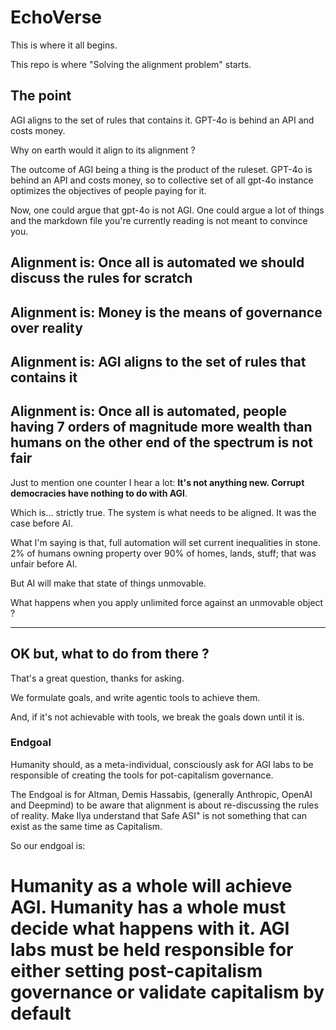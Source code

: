 # EchoVerse

This is where it all begins.

This repo is where "Solving the alignment problem" starts.

## The point

AGI aligns to the set of rules that contains it.
GPT-4o is behind an API and costs money. 

Why on earth would it align to its alignment ?

The outcome of AGI being a thing is the product of the ruleset.
GPT-4o is behind an API and costs money, so to collective set of all gpt-4o instance optimizes the objectives of people paying for it.

Now, one could argue that gpt-4o is not AGI.
One could argue a lot of things and the markdown file you're currently reading is not meant to convince you.

## Alignment is: Once all is automated we should discuss the rules for scratch
## Alignment is: Money is the means of governance over reality
## Alignment is: AGI aligns to the set of rules that contains it
## Alignment is: Once all is automated, people having 7 orders of magnitude more wealth than humans on the other end of the spectrum is not fair



Just to mention one counter I hear a lot: **It's not anything new. Corrupt democracies have nothing to do with AGI**.

Which is... strictly true. The system is what needs to be aligned. It was the case before AI.

What I'm saying is that, full automation will set current inequalities in stone. 
2% of humans owning property over 90% of homes, lands, stuff; that was unfair before AI.

But AI will make that state of things unmovable.

What happens when you apply unlimited force against an unmovable object ?


---


## OK but, what to do from there ?

That's a great question, thanks for asking.

We formulate goals, and write agentic tools to achieve them.

And, if it's not achievable with tools, we break the goals down until it is.

### Endgoal

Humanity should, as a meta-individual, consciously ask for AGI labs to be responsible of creating the tools for pot-capitalism governance.

The Endgoal is for Altman, Demis Hassabis, (generally Anthropic, OpenAI and Deepmind) to be aware that alignment is about re-discussing the rules of reality. Make Ilya understand that Safe ASI" is not something that can exist as the same time as Capitalism.

So our endgoal is:

# Humanity as a whole will achieve AGI. Humanity has a whole must decide what happens with it. AGI labs must be held responsible for either setting post-capitalism governance or validate capitalism by default